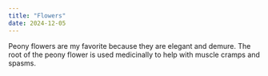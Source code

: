 ```yaml
---
title: "Flowers" 
date: 2024-12-05
---
```

Peony flowers are my favorite because they are elegant and demure. The root of the peony flower is used medicinally to help with muscle cramps and spasms. 
